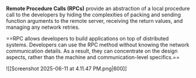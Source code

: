 **Remote Procedure Calls (RPCs)** provide an abstraction of a local procedure call to the developers by hiding the complexities of packing and sending function arguments to the remote server, receiving the return values, and managing any network retries.

==RPC allows developers to build applications on top of distributed systems. Developers can use the RPC method without knowing the network communication details. As a result, they can concentrate on the design aspects, rather than the machine and communication-level specifics.==

![[Screenshot 2025-06-11 at 4.11.47 PM.png|600]]